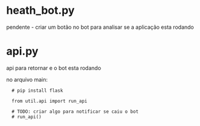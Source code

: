 # heath_bot.py

  pendente - criar um botão no bot para analisar se a aplicação esta rodando

# api.py

  api para retornar e o bot esta rodando

  no arquivo main:

      # pip install flask

      from util.api import run_api

      # TODO: criar algo para notificar se caiu o bot
      # run_api()
